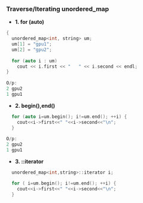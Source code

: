 ### Traverse/Iterating unordered_map
- **1. for (auto)**
```c++
{
  unordered_map<int, string> um;
  um[1] = "gpu1";
  um[2] = "gpu2";
  
  for (auto i : um) 
    cout << i.first << "   " << i.second << endl;
}    
 
O/p:
2 gpu2
1 gpu1
```

- **2. begin(),end()**
```c++
  for (auto i=um.begin(); i!=um.end(); ++i) {
    cout<<i->first<<" "<<i->second<<"\n";
  }
  
O/p:
2 gpu2
1 gpu1  
```

- **3. ::iterator**
```c++
  unordered_map<int,string>::iterator i;

  for ( i=um.begin(); i!=um.end(); ++i) {
    cout<<i->first<<" "<<i->second<<"\n";
  }
```  
